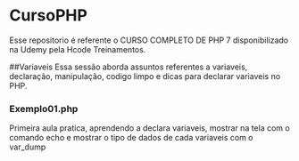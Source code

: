 # CursoPHP
Esse repositorio é referente o CURSO COMPLETO DE PHP 7 disponibilizado na Udemy pela Hcode Treinamentos.

##Variaveis 
Essa sessão aborda assuntos referentes a variaveis, declaração, manipulação, codigo limpo e dicas para declarar variaveis no PHP.

### Exemplo01.php
Primeira aula pratica, aprendendo a declara variaveis, mostrar na tela com o comando echo e mostrar o tipo de dados de cada variaveis com o var_dump